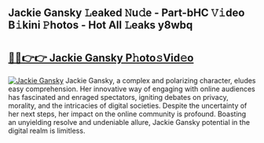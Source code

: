 ## Jackie Gansky 𝙻eaked 𝙽u𝚍e - Part-bHC 𝚅𝚒deo B𝚒kini 𝙿hotos - Hot All 𝙻eaks y8wbq

# <h2><a href="http://ld13b2.urlbe.top/?page=Jackie+Gansky">🔗🔗👉👉 Jackie Gansky P𝚑oto𝚜Vid𝚎o</a></h2>

[![Jackie Gansky](https://i.imgur.com/eBuTRDB.gif)](http://ld13b2.urlbe.top/?page=Jackie+Gansky)
Jackie Gansky, a complex and polarizing character, eludes easy comprehension. Her innovative way of engaging with online audiences has fascinated and enraged spectators, igniting debates on privacy, morality, and the intricacies of digital societies. Despite the uncertainty of her next steps, her impact on the online community is profound. Boasting an unyielding resolve and undeniable allure, Jackie Gansky potential in the digital realm is limitless.

